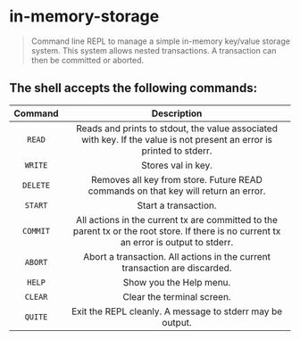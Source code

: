# in-memory-storage

> Command line REPL to manage a simple in-memory key/value storage system.
> This system allows nested transactions. A transaction can then be committed or aborted.


## The shell accepts the following commands:

|   Command  |                                                             Description                                                                |
|:----------:|:--------------------------------------------------------------------------------------------------------------------------------------:|
|   `READ`   | Reads and prints to stdout, the value associated with key. If the value is not present an error is printed to stderr.                  |
|   `WRITE`  | Stores val in key.                                                                                                                     |
|   `DELETE` | Removes all key from store. Future READ commands on that key will return an error.                                                     |
|   `START`  | Start a transaction.                                                                                                                   |
|   `COMMIT` | All actions in the current tx are committed to the parent tx or the root store. If there is no current tx an error is output to stderr.|
|   `ABORT`  | Abort a transaction. All actions in the current transaction are discarded.                                                             |
|   `HELP`   | Show you the Help menu.                                                                                                                |
|   `CLEAR`  | Clear the terminal screen.                                                                                                             |
|   `QUITE`  | Exit the REPL cleanly. A message to stderr may be output.                                                                              |
